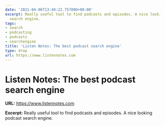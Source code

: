 ```yaml
---
date: '2021-04-06T13:40:22.757000+00:00'
excerpt: Really useful tool to find podcasts and episodes. A nice looking podcast
  search engine.
tags:
- search
- podcasting
- podcasts
- searchengine
title: 'Listen Notes: The best podcast search engine'
type: drop
url: https://www.listennotes.com
---
```


# Listen Notes: The best podcast search engine

**URL:** https://www.listennotes.com

**Excerpt:** Really useful tool to find podcasts and episodes. A nice looking podcast search engine.
